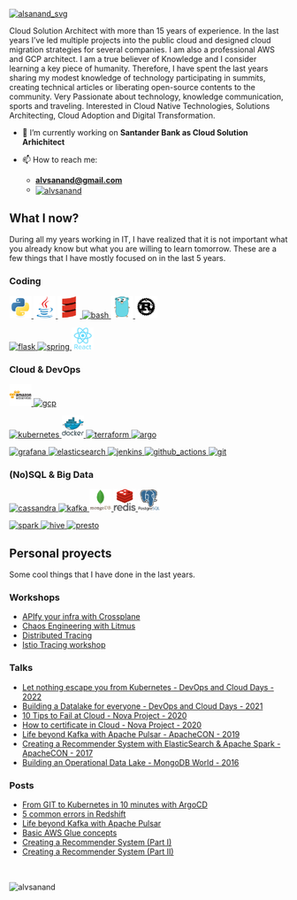 [![alsanand_svg](https://readme-typing-svg.herokuapp.com/?size=40&duration=3000&color=000000&multiline=true&width=1024&height=240&lines=Hi+%F0%9F%91%8B%2C+I%27m+%C3%81lvaro+Santos+Andr%C3%A9s;+;%F0%9F%91%B7%E2%80%8D%E2%99%82%EF%B8%8F+Solution+Architect+%7C+%E2%98%81%EF%B8%8F+Cloud+Native;%E2%9D%A4%EF%B8%8F+Open+Source+%7C+%F0%9F%93%A2+Tech+speaker)](https://www.linkedin.com/in/alvsanand/)

Cloud Solution Architect with more than 15 years of experience. In the last years I’ve led multiple projects into the public cloud and designed cloud migration strategies for several companies. I am also a professional AWS and GCP architect. 
I am a true believer of Knowledge and I consider learning a key piece of humanity. Therefore, I have spent the last years sharing my modest knowledge of technology participating in summits, creating technical articles or liberating open-source contents to the community. Very Passionate about technology, knowledge communication, sports and traveling. Interested in Cloud Native Technologies, Solutions Architecting, Cloud Adoption and Digital Transformation.

- 🔭 I’m currently working on **Santander Bank as Cloud Solution Arhichitect**

- 📫 How to reach me:
  - **[alvsanand@gmail.com](mailto:alvsanand@gmail.com)**
  - <a href="https://linkedin.com/in/alvsanand" target="blank"><img align="center" src="https://raw.githubusercontent.com/rahuldkjain/github-profile-readme-generator/master/src/images/icons/Social/linked-in-alt.svg" alt="alvsanand" height="15" width="15" /></a>


## What I now?

During all my years working in IT, I have realized that it is not important what you already know but what you are willing to learn tomorrow. These are a few things that I have mostly focused on in the last 5 years.

### Coding

<p align="left">
  <a href="https://www.python.org" target="_blank" rel="noreferrer"> <img src="https://raw.githubusercontent.com/devicons/devicon/master/icons/python/python-original.svg" alt="python" width="40" height="40"/> </a>
  <a href="https://www.java.com" target="_blank" rel="noreferrer"> <img src="https://raw.githubusercontent.com/devicons/devicon/master/icons/java/java-original.svg" alt="java" width="40" height="40"/> </a>
  <a href="https://www.scala-lang.org" target="_blank" rel="noreferrer"> <img src="https://raw.githubusercontent.com/devicons/devicon/master/icons/scala/scala-original.svg" alt="scala" width="40" height="40"/> </a>
  <a href="https://www.gnu.org/software/bash/" target="_blank" rel="noreferrer"> <img src="https://www.vectorlogo.zone/logos/gnu_bash/gnu_bash-icon.svg" alt="bash" width="40" height="40"/> </a>
  <a href="https://golang.org" target="_blank" rel="noreferrer"> <img src="https://raw.githubusercontent.com/devicons/devicon/master/icons/go/go-original.svg" alt="go" width="40" height="40"/> </a>
  <a href="https://www.rust-lang.org" target="_blank" rel="noreferrer"> <img src="https://raw.githubusercontent.com/devicons/devicon/master/icons/rust/rust-plain.svg" alt="rust" width="40" height="40"/> </a>

  <a href="https://flask.palletsprojects.com/" target="_blank" rel="noreferrer"> <img src="https://www.vectorlogo.zone/logos/pocoo_flask/pocoo_flask-icon.svg" alt="flask" width="40" height="40"/> </a>
  <a href="https://spring.io/" target="_blank" rel="noreferrer"> <img src="https://www.vectorlogo.zone/logos/springio/springio-icon.svg" alt="spring" width="40" height="40"/> </a>
  <a href="https://reactjs.org/" target="_blank" rel="noreferrer"> <img src="https://raw.githubusercontent.com/devicons/devicon/master/icons/react/react-original-wordmark.svg" alt="react" width="40" height="40"/> </a>
</p>

### Cloud & DevOps

<p align="left">
 <a href="https://aws.amazon.com" target="_blank" rel="noreferrer"> <img src="https://raw.githubusercontent.com/devicons/devicon/master/icons/amazonwebservices/amazonwebservices-original-wordmark.svg" alt="aws" width="40" height="40"/> </a>
 <a href="https://cloud.google.com" target="_blank" rel="noreferrer"> <img src="https://www.vectorlogo.zone/logos/google_cloud/google_cloud-icon.svg" alt="gcp" width="40" height="40"/> </a>

 <a href="https://kubernetes.io" target="_blank" rel="noreferrer"> <img src="https://www.vectorlogo.zone/logos/kubernetes/kubernetes-icon.svg" alt="kubernetes" width="40" height="40"/> </a>
 <a href="https://www.docker.com/" target="_blank" rel="noreferrer"> <img src="https://raw.githubusercontent.com/devicons/devicon/master/icons/docker/docker-original-wordmark.svg" alt="docker" width="40" height="40"/> </a>
 <a href="https://www.terraform.io/" target="_blank" rel="noreferrer"> <img src="https://www.vectorlogo.zone/logos/terraformio/terraformio-ar21.svg" alt="terraform" width="40" height="40"/> </a>
 <a href="https://argoproj.github.io/" target="_blank" rel="noreferrer"> <img src="https://www.vectorlogo.zone/logos/argoprojio/argoprojio-ar21.svg" alt="argo" width="40" height="40"/> </a>

 <a href="https://grafana.com" target="_blank" rel="noreferrer"> <img src="https://www.vectorlogo.zone/logos/grafana/grafana-icon.svg" alt="grafana" width="40" height="40"/> </a>
 <a href="https://www.elastic.co" target="_blank" rel="noreferrer"> <img src="https://www.vectorlogo.zone/logos/elastic/elastic-icon.svg" alt="elasticsearch" width="40" height="40"/> </a>
 <a href="https://www.jenkins.io" target="_blank" rel="noreferrer"> <img src="https://www.vectorlogo.zone/logos/jenkins/jenkins-icon.svg" alt="jenkins" width="40" height="40"/> </a>
 <a href="https://github.com/features/actions" target="_blank" rel="noreferrer"> <img src="https://www.vectorlogo.zone/logos/github/github-tile.svg" alt="github_actions" width="40" height="40"/> </a>
 <a href="https://git-scm.com/" target="_blank" rel="noreferrer"> <img src="https://www.vectorlogo.zone/logos/git-scm/git-scm-icon.svg" alt="git" width="40" height="40"/> </a>
</p>

### (No)SQL & Big Data

<p align="left">
 <a href="https://cassandra.apache.org/" target="_blank" rel="noreferrer"> <img src="https://www.vectorlogo.zone/logos/apache_cassandra/apache_cassandra-icon.svg" alt="cassandra" width="40" height="40"/> </a>
 <a href="https://kafka.apache.org/" target="_blank" rel="noreferrer"> <img src="https://www.vectorlogo.zone/logos/apache_kafka/apache_kafka-icon.svg" alt="kafka" width="40" height="40"/> </a>
 <a href="https://www.mongodb.com/" target="_blank" rel="noreferrer"> <img src="https://raw.githubusercontent.com/devicons/devicon/master/icons/mongodb/mongodb-original-wordmark.svg" alt="mongodb" width="40" height="40"/> </a>
 <a href="https://redis.io" target="_blank" rel="noreferrer"> <img src="https://raw.githubusercontent.com/devicons/devicon/master/icons/redis/redis-original-wordmark.svg" alt="redis" width="40" height="40"/> </a>
 <a href="https://www.postgresql.org" target="_blank" rel="noreferrer"> <img src="https://raw.githubusercontent.com/devicons/devicon/master/icons/postgresql/postgresql-original-wordmark.svg" alt="postgresql" width="40" height="40"/> </a>

 <a href="https://spark.apache.org/" target="_blank" rel="noreferrer"> <img src="https://www.vectorlogo.zone/logos/apache_spark/apache_spark-icon.svg" alt="spark" width="40" height="40"/> </a>
 <a href="https://hive.apache.org/" target="_blank" rel="noreferrer"> <img src="https://www.vectorlogo.zone/logos/apache_hive/apache_hive-icon.svg" alt="hive" width="40" height="40"/> </a>
 <a href="https://prestodb.io/" target="_blank" rel="noreferrer"> <img src="https://www.vectorlogo.zone/logos/prestodb/prestodb-ar21.svg" alt="presto" width="40" height="40"/> </a>
</p>

## Personal proyects

Some cool things that I have done in the last years.

### Workshops

- [APIfy your infra with Crossplane](https://alvsanand.github.io/apify-your-infra-with-crossplane/)
- [Chaos Engineering with Litmus](https://github.com/alvsanand/litmus-chaos-demo)
- [Distributed Tracing](https://alvsanand.github.io/distributed-tracing-workshop/)
- [Istio Tracing workshop](https://alvsanand.github.io/istio-workshop/)

### Talks

- [Let nothing escape you from Kubernetes - DevOps and Cloud Days - 2022](https://devopsandclouddays.com)
- [Building a Datalake for everyone - DevOps and Cloud Days - 2021](https://devopsandclouddays.com)
- [10 Tips to Fail at Cloud - Nova Project - 2020](https://bluetab.net)
- [How to certificate in Cloud - Nova Project - 2020](https://bluetab.net)
- [Life beyond Kafka with Apache Pulsar - ApacheCON - 2019](https://feathercast.apache.org/2019/09/12/life-beyond-kafka-with-apache-pulsar-alvaro-santos-andres-javier-santos-andres/)
- [Creating a Recommender System with ElasticSearch & Apache Spark - ApacheCON - 2017](https://apachebigdata2017.sched.com/event/9zsO/creating-a-recommender-system-with-elasticsearch-apache-spark-alvaro-santos-andres-ericsson)
- [Building an Operational Data Lake - MongoDB World - 2016](https://www.mongodb.com/blog/post/mongodb-and-stratio-building-an-operational-data-lake-for-one-of-spains-largest-insurance-companies)

### Posts

- [From GIT to Kubernetes in 10 minutes with ArgoCD](https://santandergto.com/en/from-git-to-kubernetes-in-10-minutes-with-argocd/)
- [5 common errors in Redshift](https://bluetab.net/en/5-common-errors-in-redshift/)
- [Life beyond Kafka with Apache Pulsar](https://dzone.com/articles/life-beyond-kafka-with-apache-pulsar)
- [Basic AWS Glue concepts](https://bluetab.net/en/bluetab/)
- [Creating a Recommender System (Part I)](https://blog.stratio.com/creating-a-recommender-system-part-i/)
- [Creating a Recommender System (Part II)](https://blog.stratio.com/creating-recommender-system-part-two/)

<br/>

<p><img align="center" src="https://github-readme-stats.vercel.app/api/top-langs?username=alvsanand&show_icons=true&locale=en&layout=compact" alt="alvsanand" /></p>